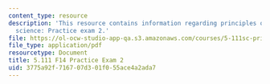 ```yaml
---
content_type: resource
description: 'This resource contains information regarding principles of chemical
  science: Practice exam 2.'
file: https://ol-ocw-studio-app-qa.s3.amazonaws.com/courses/5-111sc-principles-of-chemical-science-fall-2014/3775a92f716707d301f055ace4a2ada7_MIT5_111F14_PractExam2.pdf
file_type: application/pdf
resourcetype: Document
title: 5.111 F14 Practice Exam 2
uid: 3775a92f-7167-07d3-01f0-55ace4a2ada7
---
```

